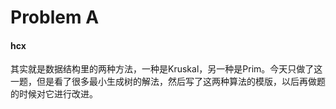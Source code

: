 # Problem A

#### hcx
其实就是数据结构里的两种方法，一种是Kruskal，另一种是Prim。今天只做了这一题，但是看了很多最小生成树的解法，然后写了这两种算法的模版，以后再做题的时候对它进行改进。



